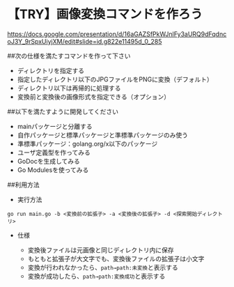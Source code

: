 # 【TRY】画像変換コマンドを作ろう

https://docs.google.com/presentation/d/16aGAZSfPkWJnlFy3aURQ9dFqdncoJ3Y_9rSpxUiyjXM/edit#slide=id.g822e11495d_0_285


##次の仕様を満たすコマンドを作って下さい
* ディレクトリを指定する
* 指定したディレクトリ以下のJPGファイルをPNGに変換（デフォルト）
* ディレクトリ以下は再帰的に処理する
* 変換前と変換後の画像形式を指定できる（オプション）

##以下を満たすように開発してください
* mainパッケージと分離する
* 自作パッケージと標準パッケージと準標準パッケージのみ使う
* 準標準パッケージ：golang.org/x以下のパッケージ
* ユーザ定義型を作ってみる
* GoDocを生成してみる
* Go Modulesを使ってみる

##利用方法
* 実行方法

`go run main.go -b <変換前の拡張子> -a <変換後の拡張子> -d <探索開始ディレクトリ>`

* 仕様

    * 変換後ファイルは元画像と同じディレクトリ内に保存
    * もともと拡張子が大文字でも、変換後ファイルの拡張子は小文字
    * 変換が行われなかったら、`path→path:未変換`と表示する
    * 変換が成功したら、`path→path:変換成功`と表示する